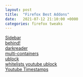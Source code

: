 ```yaml
---
layout: post
title:  "Firefox Best Addons"
date:   2021-07-12 21:10:00 +0000
categories: firefox tweaks
---
```


[Sidebar](https://addons.mozilla.org/en-US/firefox/addon/container-tabs-sidebar/) \
[behind!](https://addons.mozilla.org/en-US/firefox/addon/behind/) \
[darkreader](https://addons.mozilla.org/en-US/firefox/addon/darkreader/) \
[multi-containers](https://addons.mozilla.org/en-US/firefox/addon/multi-account-containers/) \
[ublock](https://addons.mozilla.org/en-US/firefox/addon/ublock-origin/) \
[whitelists youtube ublock](https://addons.mozilla.org/en-US/firefox/addon/youtube-channel-whitelist/) \
[Youtube Timestamps](https://github.com/ris58h/youtube-timestamps) 
